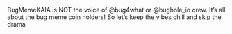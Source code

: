BugMemeKAIA is NOT the voice of @bug4what or @bughole_io crew.
It’s all about the bug meme coin holders! So let’s keep the vibes chill and skip the drama
